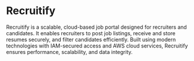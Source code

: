 # Recruitify
Recruitify is a scalable, cloud-based job portal designed for recruiters and candidates. It enables recruiters to post job listings, receive and store resumes securely, and filter candidates efficiently. Built using modern technologies with IAM-secured access and AWS cloud services, Recruitify ensures performance, scalability, and data integrity.
